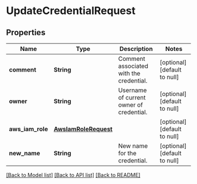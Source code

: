 # UpdateCredentialRequest
## Properties

| Name | Type | Description | Notes |
|------------ | ------------- | ------------- | -------------|
| **comment** | **String** | Comment associated with the credential. | [optional] [default to null] |
| **owner** | **String** | Username of current owner of credential. | [optional] [default to null] |
| **aws\_iam\_role** | [**AwsIamRoleRequest**](AwsIamRoleRequest.md) |  | [optional] [default to null] |
| **new\_name** | **String** | New name for the credential. | [optional] [default to null] |

[[Back to Model list]](../README.md#documentation-for-models) [[Back to API list]](../README.md#documentation-for-api-endpoints) [[Back to README]](../README.md)

